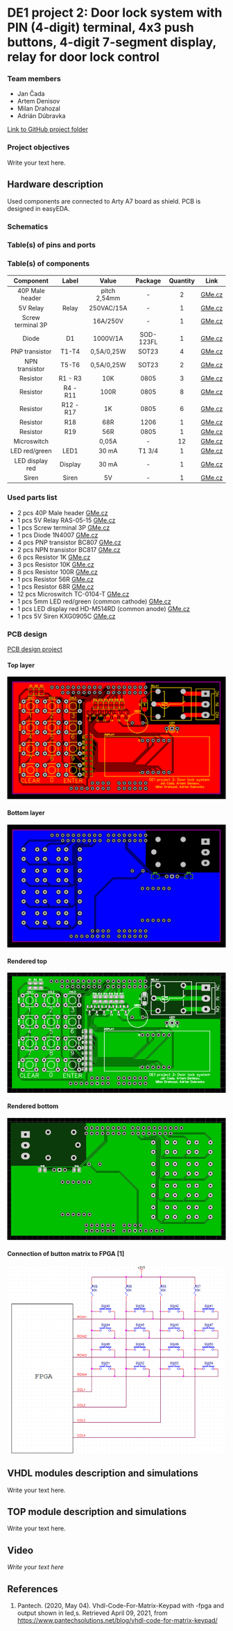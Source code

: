 # DE1 project 2: Door lock system with PIN (4-digit) terminal, 4x3 push buttons, 4-digit 7-segment display, relay for door lock control

### Team members

- Jan Čada
- Artem Denisov
- Milan Drahozal
- Adrián Dúbravka

[Link to GitHub project folder](http://github.com/xcadaj00/DE1_project)

### Project objectives

Write your text here.


## Hardware description

Used components are connected to Arty A7 board as shield. PCB is designed in easyEDA. 

### Schematics



### Table(s) of pins and ports



### Table(s) of components

| **Component** | **Label** | **Value** | **Package** | **Quantity** | **Link** | 
| :-: | :-: | :-: | :-: | :-: | :-: |
| 40P Male header | | pitch 2,54mm  | - | 2 | [GMe.cz](https://www.gme.cz/oboustranny-kolik-s1g40-2-54mm) |
| 5V Relay | Relay | 250VAC/15A | - | 1 | [GMe.cz](https://www.gme.cz/relras0515) |
| Screw terminal 3P | | 16A/250V | - | 1 | [GMe.cz](https://www.gme.cz/svorkovnice-sroubovaci-do-dps-ark508-3p) |
| Diode | D1 | 1000V/1A | SOD-123FL | 1 | [GMe.cz](https://www.gme.cz/dioda-1n4007w) |
| PNP transistor | T1-T4 | 0,5A/0,25W | SOT23 | 4 | [GMe.cz](https://www.gme.cz/bipolarni-tranzistor-bc807-16-sot23) |
| NPN transistor | T5-T6 | 0,5A/0,25W | SOT23 | 2 | [GMe.cz](https://www.gme.cz/bipolarni-tranzistor-bc817-40-sot23) |
| Resistor| R1 - R3 | 10K | 0805 | 3 | [GMe.cz](https://www.gme.cz/r0805-10k-5-yageo) | 
| Resistor |R4 - R11 | 100R | 0805 | 8 | [GMe.cz](https://www.gme.cz/tc-0104) |
| Resistor | R12 - R17 | 1K | 0805 | 6 | [GMe.cz](https://www.gme.cz/r0805-100r-1-yageo) |
| Resistor | R18 | 68R | 1206 | 1 | [GMe.cz](https://www.gme.cz/r1206-68r-5-yageo) |
| Resistor | R19 | 56R | 0805 | 1 | [GMe.cz](https://www.gme.cz/r0805-56r-1-yageo) |
| Microswitch || 0,05A | -| 12 | [GMe.cz](https://www.gme.cz/tc-0104) | 
| LED red/green | LED1 | 30 mA | T1 3/4 | 1 | [GMe.cz](https://www.gme.cz/led-5mm-rg-cc-45-45-50-led-beg204) |
| LED display red | Display | 30 mA | - | 1 | [GMe.cz](https://www.gme.cz/led-display-14-2mm-red-hd-m514rd) |
| Siren  | Siren | 5V | -| 1 | [GMe.cz](https://www.gme.cz/sirenka-kingstate-kxg-0905c) |



### Used parts list

- 2 pcs 40P Male header [GMe.cz](https://www.gme.cz/oboustranny-kolik-s1g40-2-54mm)
- 1 pcs 5V Relay RAS-05-15 [GMe.cz](https://www.gme.cz/relras0515)
- 1 pcs Screw terminal 3P [GMe.cz](https://www.gme.cz/svorkovnice-sroubovaci-do-dps-ark508-3p)
- 1 pcs Diode 1N4007 [GMe.cz](https://www.gme.cz/dioda-1n4007w)
- 4 pcs PNP transistor BC807 [GMe.cz](https://www.gme.cz/bipolarni-tranzistor-bc807-16-sot23)
- 2 pcs NPN transistor BC817 [GMe.cz](https://www.gme.cz/bipolarni-tranzistor-bc817-40-sot23)
- 6 pcs Resistor 1K [GMe.cz](https://www.gme.cz/r0805-1k0-5-yageo)
- 3 pcs Resistor 10K [GMe.cz](https://www.gme.cz/r0805-10k-5-yageo)
- 8 pcs Resistor 100R [GMe.cz](https://www.gme.cz/r0805-100r-1-yageo)
- 1 pcs Resistor 56R [GMe.cz](https://www.gme.cz/r0805-56r-1-yageo)
- 1 pcs Resistor 68R [GMe.cz](https://www.gme.cz/r0805-68r-5-yageo)
- 12 pcs Microswitch TC-0104-T [GMe.cz](https://www.gme.cz/tc-0104)
- 1 pcs 5mm LED red/green (common cathode) [GMe.cz](https://www.gme.cz/led-5mm-rg-cc-45-45-50-led-beg204)
- 1 pcs LED display red HD-M514RD (common anode) [GMe.cz](https://www.gme.cz/led-display-14-2mm-red-hd-m514rd)
- 1 pcs 5V Siren KXG0905C [GMe.cz](https://www.gme.cz/sirenka-kingstate-kxg-0905c)

### PCB design

[PCB design project](https://oshwlab.com/jan.cada/de1_project)

#### Top layer

![](pcb/top.png)

#### Bottom layer

![](pcb/bottom.png)

#### Rendered top

![](pcb/rendertop.png)

#### Rendered bottom

![](pcb/renderbottom.png)

#### Connection of button matrix to FPGA [1]

![](images/matrix.png)



## VHDL modules description and simulations

Write your text here.


## TOP module description and simulations

Write your text here.


## Video

*Write your text here*


## References

   1. Pantech. (2020, May 04). Vhdl-Code-For-Matrix-Keypad with -fpga and output shown in led,s. Retrieved April 09, 2021, from https://www.pantechsolutions.net/blog/vhdl-code-for-matrix-keypad/
